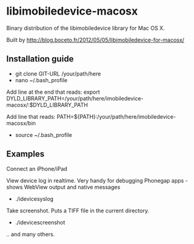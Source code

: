 libimobiledevice-macosx
=======================

Binary distribution of the libimobiledevice library for Mac OS X.

Built by http://blog.boceto.fr/2012/05/05/libimobiledevice-for-macosx/

Installation guide
------------------

 - git clone GIT-URL /your/path/here
 - nano ~/.bash_profile

Add line at the end that reads:
 export DYLD_LIBRARY_PATH=/your/path/here/imobiledevice-macosx/:$DYLD_LIBRARY_PATH

Add line that reads:
 PATH=${PATH}:/your/path/here/imobiledevice-macosx/bin

- source ~/.bash_profile


Examples
--------

Connect an iPhone/iPad

View device log in realtime. Very handy for debugging Phonegap apps - shows WebView output and native messages
 - ./idevicesyslog

Take screenshot. Puts a TIFF file in the current directory.
 - ./idevicescreenshot

.. and many others.
 
